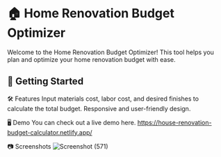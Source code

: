 # 🏠 Home Renovation Budget Optimizer

Welcome to the Home Renovation Budget Optimizer! This tool helps you plan and optimize your home renovation budget with ease.

## 🚀 Getting Started

🛠️ Features
Input materials cost, labor cost, and desired finishes to calculate the total budget.
Responsive and user-friendly design.

🖥️ Demo
You can check out a live demo here.
https://house-renovation-budget-calculator.netlify.app/

📷 Screenshots
![Screenshot (571)](https://github.com/GarvVirmani/Home-Renovation-Budget-Calculator/assets/131982472/e74c89ea-bafd-436a-8454-495eb1f10a37)

